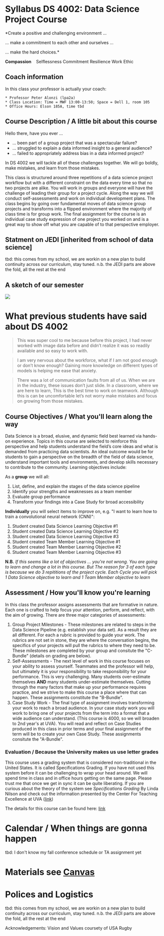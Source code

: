 # Syllabus DS 4002: Data Science Project Course
*Create a positive and challenging environment ...

... make a commitment to each other and ourselves ...

... make the hard choices.*

**Compassion** &nbsp;&nbsp; Selflessness   Commitment    Resilience  Work Ethic


## Coach information

In this class your professor is actually your coach:

    * Professor Peter Alonzi (lpa2a)
    * Class Location: Time = MWF 13:00-13:50; Space = Dell 1, room 105
    * Office Hours: Elson 185A, time tbd

## Course Description / A little bit about this course
Hello there, have you ever … 
* ... been part of a group project that was a spectacular failure? 
* ... struggled to explain a data informed insight to a general audience? 
* ... failed to appropriately address bias in a data informed project? 

In DS 4002 we will tackle all of these challenges together. We will go boldly, make mistakes, and learn from those mistakes. 

This class is structured around three repetitions of a data science project workflow but with a different constraint on the data every time so that no two projects are alike. You will work in groups and everyone will have the challenge of leading their group for a project cycle. Along the way we will conduct self-assessments and work on individual development plans. The class begins by going over fundamental moves of data science group projects and transforms into a flipped environment where the majority of class time is for group work. The final assignment for the course is an individual case study expression of one project you worked on and is a great way to show off what you are capable of to that perspective employer. 

## Statment on JEDI [inherited from school of data science]
tbd: this comes from my school, we are workin on a  new plan to build continuity across our curriculum, stay tuned. n.b. the JEDI parts are above the fold, all the rest at the end

## A sketch of our semester
![](https://github.com/UVADS/DS-4002/blob/fall-2023/banner-art-ds4002.png)

# What previous students have said about DS 4002
> This was super cool to me because before this project, I had never worked with image data before and didn’t realize it was so readily available and so easy to work with. 

> I am very nervous about the workforce, what if I am not good enough or don’t know enough? Gaining more knowledge on different types of models is helping me ease that anxiety.

> There was a lot of communication faults from all of us. When we are in the industry, these issues don’t just slide. In a classroom, where we are here to learn, This is the best time to work on teamwork. Although this is can be uncomfortable let’s not worry make mistakes and focus on growing from those mistakes.

## Course Objectives / What you'll learn along the way 
Data Science is a broad, elusive, and dynamic field best learned via hands-on experience. Topics in this course are selected to reinforce this perspective and help students understand the field’s core ideas and what is demanded from practicing data scientists. An ideal outcome would be for students to gain a perspective on the breadth of the field of data science, understand important tools and environments, and develop skills necessary to contribute to the community. Learning objectives include:

As a **group** we will all:
1. List, define, and explain the stages of the data science pipeline 
2. Identify your strengths and weaknesses as a team member 
3. Evaluate group performance 
4. Transform your findings into a Case Study for broad accessibility   

**Individually** you will select items to improve on, e.g. "I want to learn how to train a convolutional neural network (CNN)":
1. Student created Data Science Learning Objective #1 
2. Student created Data Science Learning Objective #2 
3. Student created Data Science Learning Objective #3
1. Student created Team Member Learning Objective #1 
2. Student created Team Member Learning Objective #2 
3. Student created Team Member Learning Objective #3

**N.B.** *If this seems like a lot of objectives ... you're not wrong. You are going to learn and change a lot in this course. But The reason for 3 of each type is because we do 3 repititions of the project cycle. Each Cycle you will pick 1 Data Science objective to learn and 1 Team Member objective to learn*

## Assessment / How you'll know you're learning
In this class the professor assigns assessments that are formative in nature. Each one is crafted to help focus your attention, perform, and reflect, with the aim of growing. There are three major categories of assessments:

1. Group Project Milestones - These milestones are related to steps in the Data Science Pipeline (e.g. establish your data set). As a result they are all different. For each a rubric is provided to guide your work. The rubrics are not set in stone, they are where the conversation begins, the specifics of your projects will pull the rubrics to where they need to be. These milestones are completed by your group and consitute the "C-Bundle" (details on grading are below).
2. Self-Assessments - The next level of work in this course focuses on your ability to assess yourself. Teammates and the professor will help, but ultimately it is your responsibility to take responsibility for your performance. This is very challenging. Many students over-estimate themselves **AND** many students under-estimate themselves. Cutting through the many factors that make up your performance requires practice, and we strive to make this course a place where that can happen. These assignments constitute the "B-Bundle".
3. Case Study Work - The final type of assignment involves transforming your work to reach a broad audience. In your case study work you will work to bring one of your projects from the term into a format that a wide audience can understand. (This course is 4000, so we will broaden to 2nd year's at UVA). You will read and reflect on Case Studies produced in this class in prior terms and your final assignment of the term will be to create your own Case Study. These assignments consitute the "A-Bundle".

### Evaluation / Because the University makes us use letter grades 
This course uses a grading system that is considered non-traditional in the United States. It is called Specifications Grading. If you have not used this system before it can be challenging to wrap your head around. We will spend time in class and in office hours getting on the same page. Please trust me that once we get in sync it can be quite liberating. If you are curious about the theory of the system see _Specifications Grading_ By Linda Nilson and check out the information presented by the Center For Teaching Excellence at UVA ([link](https://cte.virginia.edu/blog/2020/12/04/alternative-grading-practices-support-both-equity-and-learning))

The details for this course can be found here: [link](https://github.com/UVADS/DS-4002/blob/fall-2023/grading.md)

# Calendar / When things are gonna happen

tbd: I don't know my fall conference schedule or TA assignment yet

# Materials see [Canvas](https://canvas.its.virginia.edu/courses/72836)

# Polices and Logistics
tbd: this comes from my school, we are workin on a  new plan to build continuity across our curriculum, stay tuned. n.b. the JEDI parts are above the fold, all the rest at the end

Acknowledgements: Vision and Values coursety of USA Rugby


